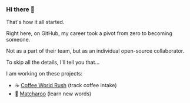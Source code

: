 ### Hi there 👋

That's how it all started.

Right here, on GitHub, my career took a pivot from zero to becoming someone.

Not as a part of their team, but as an individual open-source collaborator.

To skip all the details, I'll tell you that...

I am working on these projects:

- ☕️ [Coffee World Rush](https://coffeeworldrush.com) (track coffee intake)
- 🍵 [Matcharoo](https://matcharoo.app) (learn new words)

<!--
**kyrylo/kyrylo** is a ✨ _special_ ✨ repository because its `README.md` (this file) appears on your GitHub profile.

Here are some ideas to get you started:

- 🔭 I’m currently working on ...
- 🌱 I’m currently learning ...
- 👯 I’m looking to collaborate on ...
- 🤔 I’m looking for help with ...
- 💬 Ask me about ...
- 📫 How to reach me: ...
- 😄 Pronouns: ...
- ⚡ Fun fact: ...
-->
